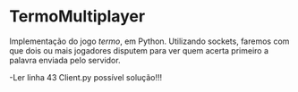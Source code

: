 # TermoMultiplayer

Implementação do jogo _termo_, em Python. Utilizando sockets, faremos com que dois ou mais jogadores disputem para ver quem acerta primeiro a palavra enviada pelo servidor.  
  
    
      
-Ler linha 43 Client.py possível solução!!! 
